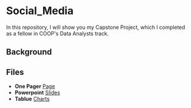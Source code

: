 # Social_Media
In this repository, I will show you my Capstone Project, which I completed as a fellow in COOP's Data Analysts track. 

## Background

## Files
- **One Pager** [Page]()
- **Powerpoint** [Slides](https://github.com/Christopher-Arzate/Social_Media/blob/main/Social_Media/Data%20Demons%20Presentation.pdf)
- **Tablue** [Charts]()


